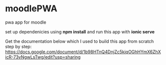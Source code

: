 # moodlePWA
pwa app for moodle

set up dependenicies using **npm install**  and run this app with **ionic serve**

Get the documentation below which I used to build this app from scratch step by step:
https://docs.google.com/document/d/1b98HTnQ4DnjZc5kiqOGhHYmX6ZhXicR-73vNgwLsTwg/edit?usp=sharing
